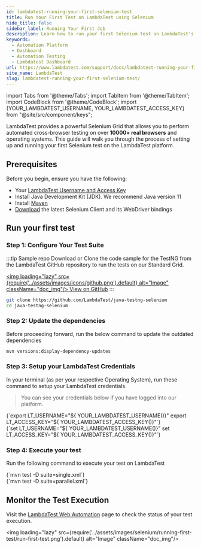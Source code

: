 ```yaml
---
id: lambdatest-running-your-first-selenium-test
title: Run Your First Test on LambdaTest using Selenium
hide_title: false
sidebar_label: Running Your First Job
description: Learn how to run your first Selenium test on LambdaTest's cross-browser testing platform. Step-by-step guide for setup and execution on 10000+ browsers.
keywords:
  - Automation Platform
  - Dashboard
  - Automation Testing
  - Lambdatest Dashboard
url: https://www.lambdatest.com/support/docs/lambdatest-running-your-first-selenium-test/
site_name: LambdaTest
slug: lambdatest-running-your-first-selenium-test/
---
```


import Tabs from '@theme/Tabs';
import TabItem from '@theme/TabItem';
import CodeBlock from '@theme/CodeBlock';
import {YOUR_LAMBDATEST_USERNAME, YOUR_LAMBDATEST_ACCESS_KEY} from "@site/src/component/keys";

<script type="application/ld+json"
      dangerouslySetInnerHTML={{ __html: JSON.stringify({
       "@context": "https://schema.org",
        "@type": "BreadcrumbList",
        "itemListElement": [{
          "@type": "ListItem",
          "position": 1,
          "name": "Home",
          "item": "https://www.lambdatest.com"
        },{
          "@type": "ListItem",
          "position": 2,
          "name": "Support",
          "item": "https://www.lambdatest.com/support/docs/"
        },{
          "@type": "ListItem",
          "position": 3,
          "name": "Inside LambdaTest Automation Platform",
          "item": "https://www.lambdatest.com/support/docs/lambdatest-running-your-first-selenium-test/"
        }]
      })
    }}
></script>

LambdaTest provides a powerful Selenium Grid that allows you to perform automated cross-browser testing on over **10000+ real browsers** and operating systems. This guide will walk you through the process of setting up and running your first Selenium test on the LambdaTest platform.

## Prerequisites
Before you begin, ensure you have the following:

- Your [LambdaTest Username and Access Key](https://accounts.lambdatest.com/)
- Install Java Development Kit (JDK). We recommend Java version 11
- Install [Maven](https://maven.apache.org/)
- [Download](https://www.selenium.dev/downloads/) the latest Selenium Client and its WebDriver bindings

## Run your first test

### Step 1: Configure Your Test Suite

:::tip Sample repo
Download or Clone the code sample for the TestNG from the LambdaTest GitHub repository to run the tests on our Standard Grid.

<a href="https://github.com/LambdaTest/Java-TestNG-Selenium" className="github__anchor" target="_blank"><img loading="lazy" src={require('../assets/images/icons/github.png').default} alt="Image" className="doc_img"/> View on GitHub</a>
:::

```bash
git clone https://github.com/LambdaTest/java-testng-selenium
cd java-testng-selenium
```

### Step 2: Update the dependencies

Before proceeding forward, run the below command to update the outdated dependencies 

```bash
mvn versions:display-dependency-updates
```

### Step 3: Setup your LambdaTest Credentials

In your terminal (as per your respective Operating System), run these command to setup your LambdaTest credentials.
> You can see your credentials below if you have logged into our platform.

<Tabs className="docs__val">

<TabItem value="bash" label="Linux / MacOS" default>

  <div className="lambdatest__codeblock">
    <CodeBlock className="language-bash">
  {`export LT_USERNAME="${ YOUR_LAMBDATEST_USERNAME()}"
export LT_ACCESS_KEY="${ YOUR_LAMBDATEST_ACCESS_KEY()}"`}
  </CodeBlock>
</div>

</TabItem>

<TabItem value="powershell" label="Windows" default>

  <div className="lambdatest__codeblock">
    <CodeBlock className="language-powershell">
  {`set LT_USERNAME="${ YOUR_LAMBDATEST_USERNAME()}"
set LT_ACCESS_KEY="${ YOUR_LAMBDATEST_ACCESS_KEY()}"`}
  </CodeBlock>
</div>

</TabItem>
</Tabs>

### Step 4: Execute your test

Run the following command to execute your test on LambdaTest

<Tabs className="docs__val">

<TabItem value="bash" label="Single Test" default>

  <div className="lambdatest__codeblock">
    <CodeBlock className="language-bash">
  {`mvn test -D suite=single.xml`}
  </CodeBlock>
</div>

</TabItem>

<TabItem value="powershell" label="Parallel Test" default>

  <div className="lambdatest__codeblock">
    <CodeBlock className="language-bash">
  {`mvn test -D suite=parallel.xml`}
  </CodeBlock>
</div>

</TabItem>
</Tabs>

## Monitor the Test Execution
Visit the [LambdaTest Web Automation](https://automation.lambdatest.com/build) page to check the status of your test execution.

<img loading="lazy" src={require('../assets/images/selenium/running-first-test/run-first-test.png').default} alt="Image"  className="doc_img"/>
